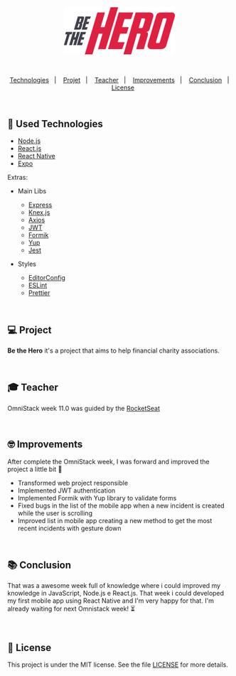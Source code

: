 <div align="center">
  <img src="./web/src/assets/logo.svg" width="250px" /><br>
</div>
<br>

## 

<p align="center">
  <a href="#used-technologies">Technologies</a>&nbsp;&nbsp;&nbsp;|&nbsp;&nbsp;&nbsp;
  <a href="#-projet">Projet</a>&nbsp;&nbsp;&nbsp;|&nbsp;&nbsp;&nbsp;
  <a href="#-teacher">Teacher</a>&nbsp;&nbsp;&nbsp;|&nbsp;&nbsp;&nbsp;
  <a href="#-improvements">Improvements</a>&nbsp;&nbsp;&nbsp;|&nbsp;&nbsp;&nbsp;
  <a href="#-conclusion">Conclusion</a>&nbsp;&nbsp;&nbsp;|&nbsp;&nbsp;&nbsp;
  <a href="#memo-license">License</a>
</p>

<br>

## :rocket: Used Technologies 
- [Node.js](https://nodejs.org)
- [React.js](https://reactjs.org)
- [React Native](https://reactnative.dev)
- [Expo](https://expo.io/)

Extras:

</hr>

  - Main Libs
    - [Express](https://expressjs.com)
    - [Knex.js](http://knexjs.org)
    - [Axios](https://www.npmjs.com/package/axios)
    - [JWT](https://jwt.io)
    - [Formik](https://jaredpalmer.com/formik/docs/overview)
    - [Yup](https://github.com/jquense/yup)
    - [Jest](https://www.npmjs.com/package/jest)

  - Styles
    - [EditorConfig](https://editorconfig.org/)
    - [ESLint](https://eslint.org/)
    - [Prettier](https://prettier.io/)


<br>

## :computer: Project

<b>Be the Hero</b> it's a project that aims to help financial charity associations.

<br>

## :mortar_board: Teacher

OmniStack week 11.0 was guided by the [RocketSeat](https://github.com/Rocketseat)

<br>

## :nerd_face: Improvements

After complete the OmniStack week, I was forward and improved the project a little bit :muscle:

 - Transformed web project responsible
 - Implemented JWT authentication
 - Implemented Formik with Yup library to validate forms
 - Fixed bugs in the list of the mobile app when a new incident is created while the user is scrolling
 - Improved list in mobile app creating a new method to get the most recent incidents with gesture down

<br>

## :books: Conclusion

That was a awesome week full of knowledge where i could improved my knowledge in JavaScript, Node.js e React.js.
That week i could developed my first mobile app using React Native and I'm very happy for that.
I'm already waiting for next Omnistack week! :hourglass_flowing_sand:

<br>

## :memo: License

This project is under the MIT license. See the file [LICENSE](LICENSE.md) for more details.

<br>
